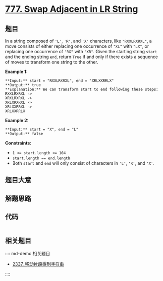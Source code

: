 # [777. Swap Adjacent in LR String](https://leetcode.com/problems/swap-adjacent-in-lr-string)

## 题目

In a string composed of `'L'`, `'R'`, and `'X'` characters, like
`"RXXLRXRXL"`, a move consists of either replacing one occurrence of `"XL"`
with `"LX"`, or replacing one occurrence of `"RX"` with `"XR"`. Given the
starting string `start` and the ending string `end`, return `True` if and only
if there exists a sequence of moves to transform one string to the other.



**Example 1:**

    
    
    **Input:** start = "RXXLRXRXL", end = "XRLXXRRLX"
    **Output:** true
    **Explanation:** We can transform start to end following these steps:
    RXXLRXRXL ->
    XRXLRXRXL ->
    XRLXRXRXL ->
    XRLXXRRXL ->
    XRLXXRRLX
    

**Example 2:**

    
    
    **Input:** start = "X", end = "L"
    **Output:** false
    



**Constraints:**

  * `1 <= start.length <= 104`
  * `start.length == end.length`
  * Both `start` and `end` will only consist of characters in `'L'`, `'R'`, and `'X'`.


## 题目大意

## 解题思路

## 代码

```javascript

```

## 相关题目

:::: md-demo 相关题目
- [2337. 移动片段得到字符串](https://leetcode.com/problems/move-pieces-to-obtain-a-string)

::::
